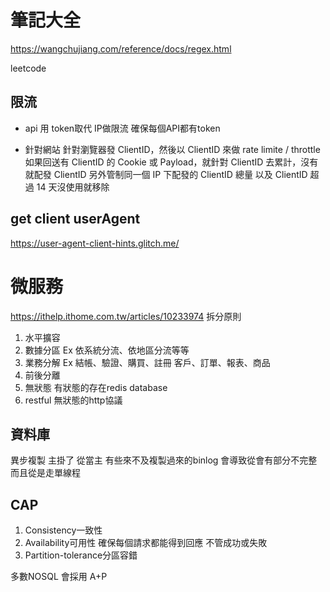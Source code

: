 # 筆記大全
https://wangchujiang.com/reference/docs/regex.html

leetcode 

## 限流
* api 
用 token取代 IP做限流 確保每個API都有token

* 針對網站
針對瀏覽器發 ClientID，然後以 ClientID 來做 rate limite / throttle
如果回送有 ClientID 的 Cookie 或 Payload，就針對 ClientID 去累計，沒有就配發 ClientID
另外管制同一個 IP 下配發的 ClientID 總量
以及 ClientID 超過 14 天沒使用就移除


## get client userAgent
https://user-agent-client-hints.glitch.me/


# 微服務
https://ithelp.ithome.com.tw/articles/10233974
拆分原則
1. 水平擴容
2. 數據分區 Ex 依系統分流、依地區分流等等
3. 業務分解
Ex 結帳、驗證、購買、註冊
客戶、訂單、報表、商品
4. 前後分離
5. 無狀態
有狀態的存在redis database
6. restful
無狀態的http協議

## 資料庫
異步複製
主掛了 從當主
有些來不及複製過來的binlog 會導致從會有部分不完整
而且從是走單線程

## CAP
1. Consistency一致性
2. Availability可用性 
確保每個請求都能得到回應 不管成功或失敗
3. Partition-tolerance分區容錯

多數NOSQL 會採用 A+P